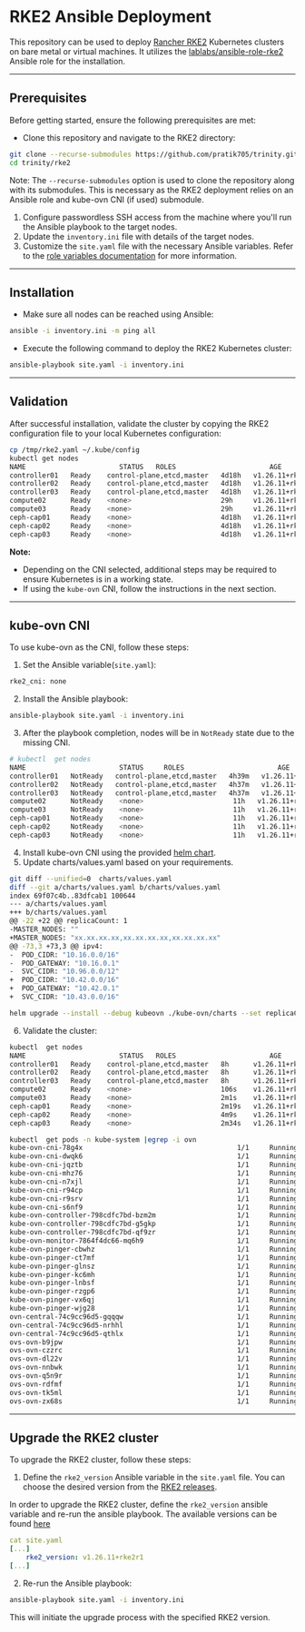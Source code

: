# RKE2 Ansible Deployment

This repository can be used to deploy [Rancher RKE2](https://docs.rke2.io/) Kubernetes clusters on bare metal or virtual machines. It utilizes the [lablabs/ansible-role-rke2](https://github.com/lablabs/ansible-role-rke2) Ansible role for the installation.

---

## Prerequisites

Before getting started, ensure the following prerequisites are met:

- Clone this repository and navigate to the RKE2 directory:
```bash
git clone --recurse-submodules https://github.com/pratik705/trinity.git
cd trinity/rke2
```
Note: The `--recurse-submodules` option is used to clone the repository along with its submodules. This is necessary as the RKE2 deployment relies on an Ansible role and kube-ovn CNI (if used) submodule.

1. Configure passwordless SSH access from the machine where you'll run the Ansible playbook to the target nodes.
2. Update the `inventory.ini` file with details of the target nodes.
3. Customize the `site.yaml` file with the necessary Ansible variables. Refer to the [role variables documentation](https://github.com/lablabs/ansible-role-rke2?tab=readme-ov-file#role-variables) for more information.

---

## Installation

- Make sure all nodes can be reached using Ansible:
```bash
ansible -i inventory.ini -m ping all
```

- Execute the following command to deploy the RKE2 Kubernetes cluster:
```bash
ansible-playbook site.yaml -i inventory.ini
```

---

## Validation

After successful installation, validate the cluster by copying the RKE2 configuration file to your local Kubernetes configuration:
```bash
cp /tmp/rke2.yaml ~/.kube/config
kubectl get nodes
NAME                       STATUS   ROLES                       AGE     VERSION
controller01   Ready    control-plane,etcd,master   4d18h   v1.26.11+rke2r1
controller02   Ready    control-plane,etcd,master   4d18h   v1.26.11+rke2r1
controller03   Ready    control-plane,etcd,master   4d18h   v1.26.11+rke2r1
compute02      Ready    <none>                      29h     v1.26.11+rke2r1
compute03      Ready    <none>                      29h     v1.26.11+rke2r1
ceph-cap01     Ready    <none>                      4d18h   v1.26.11+rke2r1
ceph-cap02     Ready    <none>                      4d18h   v1.26.11+rke2r1
ceph-cap03     Ready    <none>                      4d18h   v1.26.11+rke2r1
```
**Note:**
- Depending on the CNI selected, additional steps may be required to ensure Kubernetes is in a working state.
- If using the `kube-ovn` CNI, follow the instructions in the next section.

---

## kube-ovn CNI

To use kube-ovn as the CNI, follow these steps:

1. Set the Ansible variable(`site.yaml`):
```bash
rke2_cni: none
```

2. Install the Ansible playbook:
```bash
ansible-playbook site.yaml -i inventory.ini
```

3. After the playbook completion, nodes will be in `NotReady` state due to the missing CNI.
```bash
# kubectl  get nodes
NAME                       STATUS     ROLES                       AGE     VERSION           
controller01   NotReady   control-plane,etcd,master   4h39m   v1.26.11+rke2r1
controller02   NotReady   control-plane,etcd,master   4h37m   v1.26.11+rke2r1
controller03   NotReady   control-plane,etcd,master   4h37m   v1.26.11+rke2r1
compute02      NotReady    <none>                      11h   v1.26.11+rke2r1
compute03      NotReady    <none>                      11h   v1.26.11+rke2r1
ceph-cap01     NotReady    <none>                      11h   v1.26.11+rke2r1
ceph-cap02     NotReady    <none>                      11h   v1.26.11+rke2r1
ceph-cap03     NotReady    <none>                      11h   v1.26.11+rke2r1
```

4. Install kube-ovn CNI using the provided [helm chart](https://github.com/kubeovn/kube-ovn/tree/master/charts).
5. Update charts/values.yaml based on your requirements.
```bash
git diff --unified=0  charts/values.yaml
diff --git a/charts/values.yaml b/charts/values.yaml
index 69f07c4b..83dfcab1 100644
--- a/charts/values.yaml
+++ b/charts/values.yaml
@@ -22 +22 @@ replicaCount: 1
-MASTER_NODES: ""
+MASTER_NODES: "xx.xx.xx.xx,xx.xx.xx.xx,xx.xx.xx.xx"
@@ -73,3 +73,3 @@ ipv4:
-  POD_CIDR: "10.16.0.0/16"
-  POD_GATEWAY: "10.16.0.1"
-  SVC_CIDR: "10.96.0.0/12"
+  POD_CIDR: "10.42.0.0/16"
+  POD_GATEWAY: "10.42.0.1"
+  SVC_CIDR: "10.43.0.0/16"

helm upgrade --install --debug kubeovn ./kube-ovn/charts --set replicaCount=3 -n kube-system
```

6. Validate the cluster:
```bash
kubectl  get nodes
NAME                       STATUS   ROLES                       AGE     VERSION
controller01   Ready    control-plane,etcd,master   8h      v1.26.11+rke2r1
controller02   Ready    control-plane,etcd,master   8h      v1.26.11+rke2r1
controller03   Ready    control-plane,etcd,master   8h      v1.26.11+rke2r1
compute02      Ready    <none>                      106s    v1.26.11+rke2r1
compute03      Ready    <none>                      2m1s    v1.26.11+rke2r1
ceph-cap01     Ready    <none>                      2m19s   v1.26.11+rke2r1
ceph-cap02     Ready    <none>                      4m9s    v1.26.11+rke2r1
ceph-cap03     Ready    <none>                      2m34s   v1.26.11+rke2r1

kubectl  get pods -n kube-system |egrep -i ovn
kube-ovn-cni-78g4x                                      1/1     Running     0             28h
kube-ovn-cni-dwqk6                                      1/1     Running     1 (28h ago)   28h
kube-ovn-cni-jqztb                                      1/1     Running     2 (27h ago)   28h
kube-ovn-cni-mhz76                                      1/1     Running     1 (14h ago)   28h
kube-ovn-cni-n7xjl                                      1/1     Running     2 (28h ago)   28h
kube-ovn-cni-r94cp                                      1/1     Running     0             28h
kube-ovn-cni-r9srv                                      1/1     Running     2 (28h ago)   28h
kube-ovn-cni-s6nf9                                      1/1     Running     2 (28h ago)   28h
kube-ovn-controller-798cdfc7bd-bzm2m                    1/1     Running     0             28h
kube-ovn-controller-798cdfc7bd-g5gkp                    1/1     Running     0             14h
kube-ovn-controller-798cdfc7bd-qf9zr                    1/1     Running     0             27h
kube-ovn-monitor-7864f4dc66-mq6h9                       1/1     Running     0             27h
kube-ovn-pinger-cbwhz                                   1/1     Running     0             28h
kube-ovn-pinger-ct7mf                                   1/1     Running     0             28h
kube-ovn-pinger-glnsz                                   1/1     Running     0             28h
kube-ovn-pinger-kc6mh                                   1/1     Running     1 (14h ago)   28h
kube-ovn-pinger-lnbsf                                   1/1     Running     1 (28h ago)   28h
kube-ovn-pinger-rzgp6                                   1/1     Running     0             28h
kube-ovn-pinger-vx6qj                                   1/1     Running     1 (27h ago)   28h
kube-ovn-pinger-wjg28                                   1/1     Running     0             28h
ovn-central-74c9cc96d5-gqqqw                            1/1     Running     1 (27h ago)   27h
ovn-central-74c9cc96d5-nrhhl                            1/1     Running     0             28h
ovn-central-74c9cc96d5-qthlx                            1/1     Running     0             28h
ovs-ovn-b9jpw                                           1/1     Running     0             28h
ovs-ovn-czzrc                                           1/1     Running     1 (28h ago)   28h
ovs-ovn-dl22v                                           1/1     Running     1 (14h ago)   28h
ovs-ovn-nnbwk                                           1/1     Running     0             28h
ovs-ovn-q5n9r                                           1/1     Running     1 (28h ago)   28h
ovs-ovn-rdfmf                                           1/1     Running     1 (28h ago)   28h
ovs-ovn-tk5ml                                           1/1     Running     0             28h
ovs-ovn-zx68s                                           1/1     Running     1 (27h ago)   28h
```

---

## Upgrade the RKE2 cluster

To upgrade the RKE2 cluster, follow these steps:
1. Define the `rke2_version` Ansible variable in the `site.yaml` file. You can choose the desired version from the [RKE2 releases](https://github.com/rancher/rke2/releases).

In order to upgrade the RKE2 cluster, define the `rke2_version` ansible variable and re-run the ansible playbook. The available versions can be found [here](https://github.com/rancher/rke2/releases)
```yaml
cat site.yaml
[...]
    rke2_version: v1.26.11+rke2r1
[...]  
```

2. Re-run the Ansible playbook:
```bash
ansible-playbook site.yaml -i inventory.ini
```
This will initiate the upgrade process with the specified RKE2 version.



